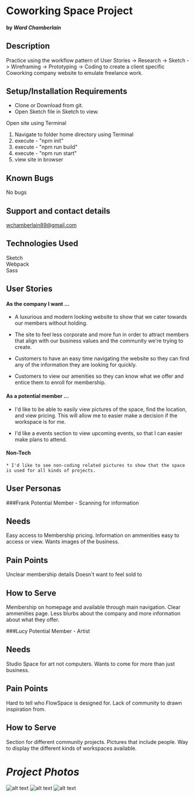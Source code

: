 # Coworking Space Project

#### by _**Ward Chamberlain**_

## Description
  Practice using the workflow pattern of User Stories -> Research -> Sketch -> Wireframing -> Prototyping -> Coding to create a client specific Coworking company website to emulate freelance work.

## Setup/Installation Requirements

* Clone or Download from git.
* Open Sketch file in Sketch to view.

Open site using Terminal
  1. Navigate to folder home directory using Terminal <br>
  2. execute - "npm init"
  3. execute - "npm run build"
  4. execute - "npm run start"
  5. view site in browser

## Known Bugs

No bugs

## Support and contact details

wchamberlain89@gmail.com

## Technologies Used

Sketch <br>
Webpack <br>
Sass

## User Stories


#### As the company I want ...
  * A luxurious and modern looking website to show that we cater towards our
  members without holding.

  * The site to feel less corporate and more fun in order to attract members
  that align with our business values and the community we're trying to create.

  * Customers to have an easy time navigating the website so they can find any
  of the information they are looking for quickly.

  * Customers to view our amenities so they can know what we offer and entice them to enroll for membership.

#### As a potential member ...
  * I'd like to be able to easily view pictures of the space, find the location,
  and view pricing. This will allow me to easier make a decision if the workspace
  is for me.

  * I'd like a events section to view upcoming events, so that I can easier make plans to attend.

  #### Non-Tech
    * I'd like to see non-coding related pictures to show that the space is used for all kinds of projects.
    
## User Personas

###Frank
Potential Member - Scanning for information

Needs
-----
Easy access to Membership pricing.
Information on ammenities easy to access or view.
Wants images of the business.

Pain Points
-----------
Unclear membership details
Doesn't want to feel sold to

How to Serve
------------
Membership on homepage and available through main navigation.
Clear ammenities page.
Less blurbs about the company and more information about what they offer.

###Lucy
Potential Member - Artist

Needs
-----
Studio Space for art not computers.
Wants to come for more than just business. 

Pain Points
-----------
Hard to tell who FlowSpace is designed for.
Lack of community to drawn inspiration from.

How to Serve
------------
Section for different community projects.
Pictures that include people.
Way to display the different kinds of workspaces available.

# _Project Photos_
![alt text](sketches.jpg)
![alt text](sketch-wireframe.png)
![alt text](user-stories.jpg)
